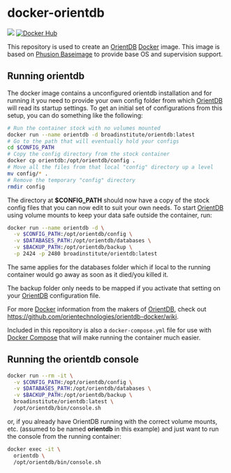docker-orientdb
===============
[![](https://badge.imagelayers.io/broadinstitute/orientdb:2.1.0.svg)](https://imagelayers.io/?images=broadinstitute/orientdb:2.1.0 'Get your own badge on imagelayers.io')
[![Docker Hub](http://img.shields.io/badge/docker-hub-brightgreen.svg?style=flat)](https://registry.hub.docker.com/u/broadinstitute/orientdb/)

This repository is used to create an [OrientDB][1] [Docker][2] image.  This image is based on [Phusion Baseimage][3] to provide base OS and supervision support.

Running orientdb
----------------

The docker image contains a unconfigured orientdb installation and for running it you need to provide your own config folder from which [OrientDB][1] will read its startup settings.  To get an initial set of configurations from this setup, you can do something like the following:

```bash
# Run the container stock with no volumes mounted
docker run --name orientdb -d broadinstitute/orientdb:latest
# Go to the path that will eventually hold your configs
cd $CONFIG_PATH
# Copy the config directory from the stock container
docker cp orientdb:/opt/orientdb/config .
# Move all the files from that local "config" directory up a level
mv config/* .
# Remove the temporary "config" directory
rmdir config
```

The directory at **$CONFIG_PATH** should now have a copy of the stock config files that you can now edit to suit your own needs. To start [OrientDB][1] using volume mounts to keep your data safe outside the container, run:

```bash
docker run --name orientdb -d \
  -v $CONFIG_PATH:/opt/orientdb/config \
  -v $DATABASES_PATH:/opt/orientdb/databases \
  -v $BACKUP_PATH:/opt/orientdb/backup \
  -p 2424 -p 2480 broadinstitute/orientdb:latest
```

The same applies for the databases folder which if local to the running container would go away as soon as it died/you killed it.

The backup folder only needs to be mapped if you activate that setting on your [OrientDB][1] configuration file.

For more [Docker][2] information from the makers of [OrientDB][1], check out https://github.com/orientechnologies/orientdb-docker/wiki.

Included in this repository is also a `docker-compose.yml` file for use with [Docker Compose][4] that will make running the container much easier.

Running the orientdb console
----------------------------

```bash
docker run --rm -it \
  -v $CONFIG_PATH:/opt/orientdb/config \
  -v $DATABASES_PATH:/opt/orientdb/databases \
  -v $BACKUP_PATH:/opt/orientdb/backup \
  broadinstitute/orientdb:latest \
  /opt/orientdb/bin/console.sh
```

or, if you already have OrientDB running with the correct volume mounts, etc. (assumed to be named **orientdb** in this example) and just want to run the console from the running container:

```bash
docker exec -it \
  orientdb \
  /opt/orientdb/bin/console.sh
```

[1]: http://www.orientdb.org "OrientDB"
[2]: https://www.docker.com/ "Docker"
[3]: http://phusion.github.io/baseimage-docker/ "Phusion Baseimage"
[4]: https://docs.docker.com/compose/ "Docker Compose"
